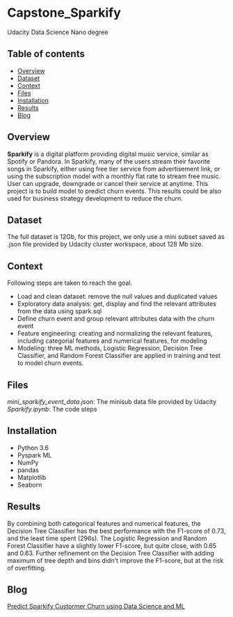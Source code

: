 # Capstone_Sparkify
Udacity Data Science Nano degree

## Table of contents
* [Overview](#overview)
* [Dataset](#dataset)
* [Context](#context)
* [Files](#files)
* [Installation](#installation)
* [Results](#results)
* [Blog](#blog)

## Overview
**Sparkify** is a digital platform providing digital music service, similar as Spotify or Pandora. In Sparkify, many of the users stream their favorite songs in Sparkify, either using free tier service from advertisement link, or using the subscription model with a monthly flat rate to stream free music. User can upgrade, downgrade or cancel their service at anytime. This project is to build model to predict churn events. This results could be also used for business strategy development to reduce the churn. 

## Dataset
The full dataset is 12Gb, for this project, we only use a mini subset saved as .json file provided by Udacity cluster workspace, about 128 Mb size.

## Context
Following steps are taken to reach the goal.
* Load and clean dataset: remove the null values and duplicated values
* Exploratory data analysis: get, display and find the relevant attributes from the data using spark.sql
* Define churn event and group relevant attributes data with the churn event
* Feature engineering: creating and normalizing the relevant features, including categorial features and numerical features, for modeling
* Modeling: three ML methods, Logistic Regression, Decision Tree Classifier, and Random Forest Classifier are applied in training and test to model churn events.

## Files
*mini_sparkify_event_data.json*: The minisub data file provided by Udacity                                                    
*Sparkify.ipynb*: The code steps


## Installation
* Python 3.6
* Pyspark ML
* NumPy                                         
* pandas                                                   
* Matplotlib                                 
* Seaborn                                      

## Results
By combining both categorical features and numerical features, the Decision Tree Classifier has the best performance with the F1-score of 0.73, and the least time spent (296s). The Logistic Regression and Random Forest Classifier have a slightly lower F1-score, but quite close, with 0.65 and 0.63. Further refinement on the Decision Tree Classifier with adding maximum of tree depth and bins didn't improve the F1-score, but at the risk of overfitting. 

## Blog

[Predict Sparkify Custormer Churn using Data Science and ML](https://medium.com/@xueyang1983/predict-churn-using-big-data-analysis-with-sparkify-37c3f6885b57)

